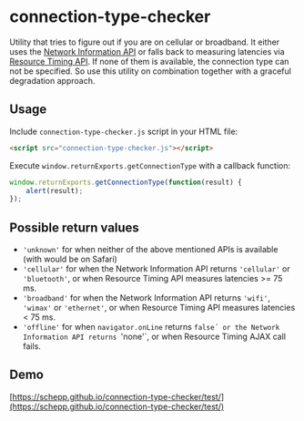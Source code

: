 # connection-type-checker

Utility that tries to figure out if you are on cellular or broadband. It either uses the [Network Information API](https://w3c.github.io/netinfo/) or falls back to measuring latencies via [Resource Timing API](http://www.w3.org/TR/resource-timing/). If none of them is available, the connection type can not be specified. So use this utility on combination together with a graceful degradation approach.

## Usage

Include `connection-type-checker.js` script in your HTML file:

```html
<script src="connection-type-checker.js"></script>
```

Execute `window.returnExports.getConnectionType` with a callback function:

```js
window.returnExports.getConnectionType(function(result) {
    alert(result);
});
```

## Possible return values

* `'unknown'` for when neither of the above mentioned APIs is available (with would be on Safari)
* `'cellular'` for when the Network Information API returns `'cellular'` or `'bluetooth'`, or when Resource Timing API measures latencies >= 75 ms.
* `'broadband'` for when the Network Information API returns `'wifi'`, `'wimax'` or `'ethernet'`, or when Resource Timing API measures latencies < 75 ms.
* `'offline'` for when `navigator.onLine` returns `false´ or the Network Information API returns `'none'`, or when Resource Timing AJAX call fails.

## Demo

[https://schepp.github.io/connection-type-checker/test/](https://schepp.github.io/connection-type-checker/test/)
